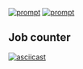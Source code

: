 [![prompt](http://i.imgur.com/rP0NpZS.png)]()
[![prompt](http://i.imgur.com/Dlnjir0.png)]()

## Job counter
[![asciicast](https://asciinema.org/a/8li9rkj7g6oi6jl5ydb0nxc7i.png)](https://asciinema.org/a/8li9rkj7g6oi6jl5ydb0nxc7i)
